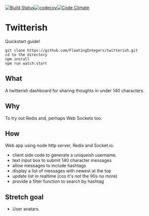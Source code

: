 [![Build Status](https://travis-ci.org/FloatingIntegers/twitterish.svg?branch=master)](https://travis-ci.org/FloatingIntegers/twitterish)[![codecov](https://codecov.io/gh/FloatingIntegers/twitterish/branch/master/graph/badge.svg)](https://codecov.io/gh/FloatingIntegers/twitterish)[![Code Climate](https://codeclimate.com/github/FloatingIntegers/twitterish/badges/gpa.svg)](https://codeclimate.com/github/FloatingIntegers/twitterish)

# Twitterish
Quickstart guide!

```
git clone https://github.com/FloatingIntegers/twitterish.git
cd to the directory
npm install
npm run watch:start
```

## What

A twitterish dashboard for sharing thoughts in under 140 characters.

## Why

To try out Redis and, perhaps Web Sockets too.

## How

Web app using node http server, Redis and Socket.io.

- client side code to generate a uniqueish username.
- text input box to submit 140 character messages
- allow messages to include hashtags
- display a list of messages with newest at the top
- update list in realtime (cos it's not the 90s no more)
- provide a filter function to search by hashtag

## Stretch goal

- User avatars.
